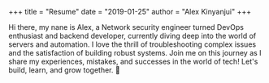 +++
title = "Resume"
date = "2019-01-25"
author = "Alex Kinyanjui"
+++


Hi there, my nane is Alex, a Network security engineer turned DevOps enthusiast and backend developer, currently diving deep into the world of servers and automation. I love the thrill of troubleshooting complex issues and the satisfaction of building robust systems. Join me on this journey as I share my experiences, mistakes, and successes in the world of tech! Let's build, learn, and grow together. 🚀

